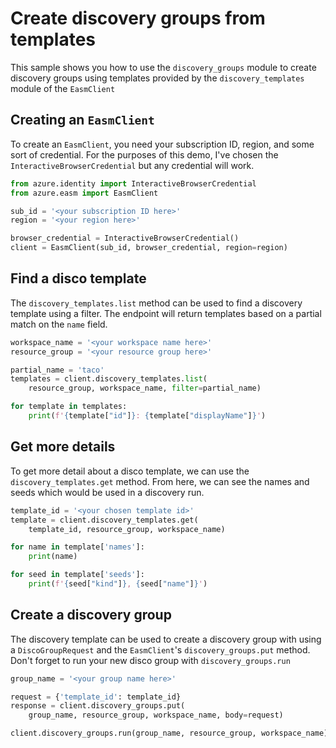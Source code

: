 # Create discovery groups from templates
This sample shows you how to use the `discovery_groups` module to create discovery groups using templates provided by the `discovery_templates` module of the `EasmClient`

## Creating an `EasmClient`
To create an `EasmClient`, you need your subscription ID, region, and some sort of credential. For the purposes of this demo, I've chosen the `InteractiveBrowserCredential` but any credential will work.

```python 
from azure.identity import InteractiveBrowserCredential
from azure.easm import EasmClient

sub_id = '<your subscription ID here>'
region = '<your region here>'

browser_credential = InteractiveBrowserCredential()
client = EasmClient(sub_id, browser_credential, region=region)
```

## Find a disco template
The `discovery_templates.list` method can be used to find a discovery template using a filter.
The endpoint will return templates based on a partial match on the `name` field.

```python
workspace_name = '<your workspace name here>'
resource_group = '<your resource group here>'

partial_name = 'taco'
templates = client.discovery_templates.list(
	resource_group, workspace_name, filter=partial_name)

for template in templates:
    print(f'{template["id"]}: {template["displayName"]}')
```

## Get more details
To get more detail about a disco template, we can use the `discovery_templates.get` method.
From here, we can see the names and seeds which would be used in a discovery run.

```python
template_id = '<your chosen template id>'
template = client.discovery_templates.get(
	template_id, resource_group, workspace_name)

for name in template['names']:
    print(name)

for seed in template['seeds']:
    print(f'{seed["kind"]}, {seed["name"]}')
```

## Create a discovery group
The discovery template can be used to create a discovery group with using a `DiscoGroupRequest` and the `EasmClient`'s `discovery_groups.put` method. Don't forget to run your new disco group with `discovery_groups.run`

```python
group_name = '<your group name here>'

request = {'template_id': template_id}
response = client.discovery_groups.put(
	group_name, resource_group, workspace_name, body=request)

client.discovery_groups.run(group_name, resource_group, workspace_name)
```
